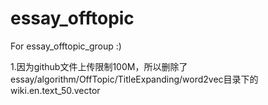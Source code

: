 # essay_offtopic
For essay_offtopic_group :)

1.因为github文件上传限制100M，所以删除了
essay/algorithm/OffTopic/TitleExpanding/word2vec目录下的wiki.en.text_50.vector
